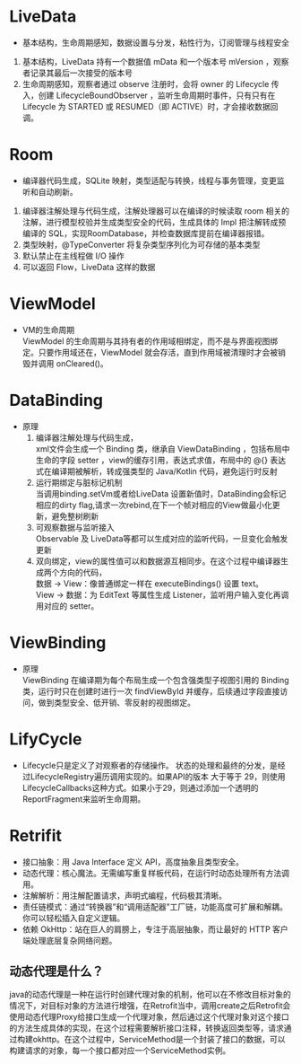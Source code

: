 # LiveData  
- 基本结构，生命周期感知，数据设置与分发，粘性行为，订阅管理与线程安全  
1. 基本结构，LiveData 持有一个数据值 mData 和一个版本号 mVersion ，观察者记录其最后一次接受的版本号  
2. 生命周期感知，观察者通过 observe 注册时，会将 owner 的 Lifecycle 传入，创建 LifecycleBoundObserver ，监听生命周期时事件，只有只有在 Lifecycle 为 STARTED 或 RESUMED（即 ACTIVE）时，才会接收数据回调。  

# Room 
- 编译器代码生成，SQLite 映射，类型适配与转换，线程与事务管理，变更监听和自动刷新。  
1. 编译器注解处理与代码生成，注解处理器可以在编译的时候读取 room 相关的注解，进行模型校验并生成类型安全的代码，生成具体的 Impl 把注解转成预编译的 SQL，实现RoomDatabase，并检查数据库提前在编译器报错。  
2. 类型映射，@TypeConverter 将复杂类型序列化为可存储的基本类型  
3. 默认禁止在主线程做 I/O 操作  
4. 可以返回 Flow，LiveData 这样的数据

# ViewModel  
- VM的生命周期  
ViewModel 的生命周期与其持有者的作用域相绑定，而不是与界面视图绑定。只要作用域还在，ViewModel 就会存活，直到作用域被清理时才会被销毁并调用 onCleared()。  

# DataBinding  
- 原理  
    1. 编译器注解处理与代码生成，  
    xml文件会生成一个 Binding 类，继承自 ViewDataBinding ，包括布局中生命的字段 setter ，view的缓存引用，表达式求值，布局中的 @{} 表达式在编译期被解析，转成强类型的 Java/Kotlin 代码，避免运行时反射  
    2. 运行期绑定与脏标记机制  
    当调用binding.setVm或者给LiveData 设置新值时，DataBinding会标记相应的dirty flag,请求一次rebind,在下一个帧对相应的View做最小化更新，避免整树刷新  
    3. 可观察数据与监听接入  
    Observable 及 LiveData等都可以生成对应的监听代码，一旦变化会触发更新  
    4. 双向绑定，view的属性值可以和数据源互相同步。在这个过程中编译器生成两个方向的代码，  
    数据 -> View：像普通绑定一样在 executeBindings() 设置 text。  
    View -> 数据：为 EditText 等属性生成 Listener，监听用户输入变化再调用对应的 setter。   

# ViewBinding  
- 原理  
    ViewBinding 在编译期为每个布局生成一个包含强类型子视图引用的 Binding 类，运行时只在创建时进行一次 findViewById 并缓存，后续通过字段直接访问，做到类型安全、低开销、零反射的视图绑定。

# LifyCycle  
- Lifecycle只是定义了对观察者的存储操作。  状态的处理和最终的分发，是经过LifecycleRegistry遍历调用实现的。如果API的版本 大于等于 29，则使用LifecycleCallbacks这种方式。如果小于29，则通过添加一个透明的ReportFragment来监听生命周期。  

# Retrifit
- 接口抽象：用 Java Interface 定义 API，高度抽象且类型安全。
- 动态代理：核心魔法。无需编写重复样板代码，在运行时动态处理所有方法调用。
- 注解解析：用注解配置请求，声明式编程，代码极其清晰。
- 责任链模式：通过“转换器”和“调用适配器”工厂链，功能高度可扩展和解耦。你可以轻松插入自定义逻辑。
- 依赖 OkHttp：站在巨人的肩膀上，专注于高层抽象，而让最好的 HTTP 客户端处理底层复杂网络问题。
## 动态代理是什么？
java的动态代理是一种在运行时创建代理对象的机制，他可以在不修改目标对象的情况下，对目标对象的方法进行增强，在Retrofit当中，调用create之后Retrofit会使用动态代理Proxy给接口生成一个代理对象，然后通过这个代理对象对这个接口的方法生成具体的实现，在这个过程需要解析接口注释，转换返回类型等，请求通过构建okhttp。在这个过程中，ServiceMethod是一个封装了接口的数据，可以构建请求的对象，每一个接口都对应一个ServiceMethod实例。